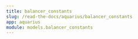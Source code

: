 ```yaml
---
title: balancer_constants
slug: /read-the-docs/aquarius/balancer_constants
app: aquarius
module: models.balancer_constants
---
```

